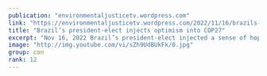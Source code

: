 ```yaml
---
publication: "environmentaljusticetv.wordpress.com"
link: "https://environmentaljusticetv.wordpress.com/2022/11/16/brazils-president-elect-injects-optimism-into-cop27/"
title: "Brazil’s president-elect injects optimism into COP27"
excerpt: "Nov 16, 2022 Brazil’s president-elect injected a sense of hope and optimism into COP27 with his appearance. Luiz Inácio Lula da Silva’s promise to put climate change issues at the top of his …"
image: "http://img.youtube.com/vi/sZh9UdBUkFk/0.jpg"
group: con
rank: 12
---
```

